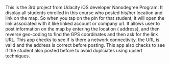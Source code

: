 This is the 3rd project from Udacity iOS developer Nanodegree Program.
It display all students enrolled in this course who posted his/her location and link on the map. 
So when you tap on the pin for that student, it will open the link associated with it like linked account or company url.
It allows user to post information on the map by entering the location ( address), and then reverse geo-coding to find the GPS coordinates and then ask for
the link URL.
This app checks to see if is there a network connectivity, the URL is valid and the address is correct before posting.
This app also checks to see if the student also posted before to avoid duplciates using upsert techniques.
